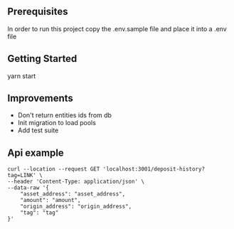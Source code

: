 ## Prerequisites

In order to run this project copy the .env.sample file and place it into a .env file

## Getting Started

yarn start

## Improvements

- Don't return entities ids from db
- Init migration to load pools
- Add test suite

## Api example

```
curl --location --request GET 'localhost:3001/deposit-history?tag=LINK' \
--header 'Content-Type: application/json' \
--data-raw '{
    "asset_address": "asset_address",
    "amount": "amount",
    "origin_address": "origin_address",
    "tag": "tag"
}'
```
